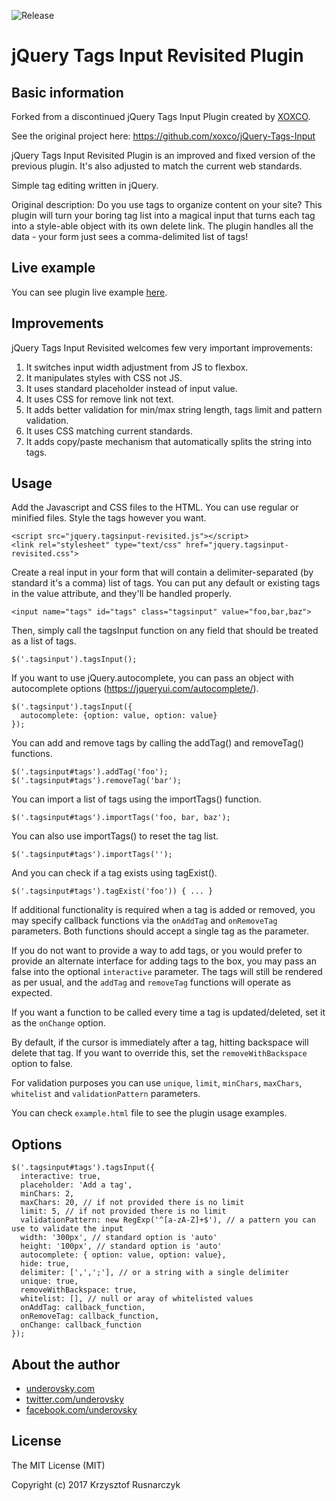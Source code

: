 ![Release](https://img.shields.io/github/v/release/underovsky/jquery-tagsinput-revisited)

# jQuery Tags Input Revisited Plugin

## Basic information

Forked from a discontinued jQuery Tags Input Plugin created by [XOXCO](http://xoxco.com).

See the original project here: https://github.com/xoxco/jQuery-Tags-Input

jQuery Tags Input Revisited Plugin is an improved and fixed version of the previous plugin. It's also adjusted to match the current web standards.

Simple tag editing written in jQuery.

Original description: Do you use tags to organize content on your site? This plugin will turn your boring tag list into a magical input that turns each tag into a style-able object with its own delete link. The plugin handles all the data - your form just sees a comma-delimited list of tags!

## Live example

You can see plugin live example [here](https://underovsky.com/showcase/jquery-tagsinput-revisited/).

## Improvements

jQuery Tags Input Revisited welcomes few very important improvements:

1. It switches input width adjustment from JS to flexbox.
2. It manipulates styles with CSS not JS.
3. It uses standard placeholder instead of input value.
4. It uses CSS for remove link not text.
5. It adds better validation for min/max string length, tags limit and pattern validation.
6. It uses CSS matching current standards.
7. It adds copy/paste mechanism that automatically splits the string into tags.

## Usage

Add the Javascript and CSS files to the HTML. You can use regular or minified files. Style the tags however you want.

```
<script src="jquery.tagsinput-revisited.js"></script>
<link rel="stylesheet" type="text/css" href="jquery.tagsinput-revisited.css">
```

Create a real input in your form that will contain a delimiter-separated (by standard it's a comma) list of tags. You can put any default or existing tags in the value attribute, and they'll be handled properly.

```
<input name="tags" id="tags" class="tagsinput" value="foo,bar,baz">
```

Then, simply call the tagsInput function on any field that should be treated as a list of tags.

```
$('.tagsinput').tagsInput();
```

If you want to use jQuery.autocomplete, you can pass an object with autocomplete options (https://jqueryui.com/autocomplete/).

```
$('.tagsinput').tagsInput({
  autocomplete: {option: value, option: value}
});
```

You can add and remove tags by calling the addTag() and removeTag() functions.

```
$('.tagsinput#tags').addTag('foo');
$('.tagsinput#tags').removeTag('bar');
```

You can import a list of tags using the importTags() function.

```
$('.tagsinput#tags').importTags('foo, bar, baz');
```

You can also use importTags() to reset the tag list.

```
$('.tagsinput#tags').importTags('');
```

And you can check if a tag exists using tagExist().

```
$('.tagsinput#tags').tagExist('foo')) { ... }
```

If additional functionality is required when a tag is added or removed, you may specify callback functions via the `onAddTag` and `onRemoveTag` parameters. Both functions should accept a single tag as the parameter.

If you do not want to provide a way to add tags, or you would prefer to provide an alternate interface for adding tags to the box, you may pass an false into the optional `interactive` parameter. The tags will still be rendered as per usual, and the `addTag` and `removeTag` functions will operate as expected.

If you want a function to be called every time a tag is updated/deleted, set it as the `onChange` option.

By default, if the cursor is immediately after a tag, hitting backspace will delete that tag. If you want to override this, set the `removeWithBackspace` option to false.

For validation purposes you can use `unique`, `limit`, `minChars`, `maxChars`, `whitelist` and `validationPattern` parameters.

You can check `example.html` file to see the plugin usage examples.

## Options

```
$('.tagsinput#tags').tagsInput({
  interactive: true,
  placeholder: 'Add a tag',
  minChars: 2,
  maxChars: 20, // if not provided there is no limit
  limit: 5, // if not provided there is no limit
  validationPattern: new RegExp('^[a-zA-Z]+$'), // a pattern you can use to validate the input
  width: '300px', // standard option is 'auto'
  height: '100px', // standard option is 'auto'
  autocomplete: { option: value, option: value},
  hide: true,
  delimiter: [',',';'], // or a string with a single delimiter
  unique: true,
  removeWithBackspace: true,
  whitelist: [], // null or aray of whitelisted values
  onAddTag: callback_function,
  onRemoveTag: callback_function,
  onChange: callback_function
});
```

## About the author

* [underovsky.com](https://underovsky.com)
* [twitter.com/underovsky](https://twitter.com/underovsky)
* [facebook.com/underovsky](https://facebook.com/underovsky)

## License

The MIT License (MIT)

Copyright (c) 2017 Krzysztof Rusnarczyk
